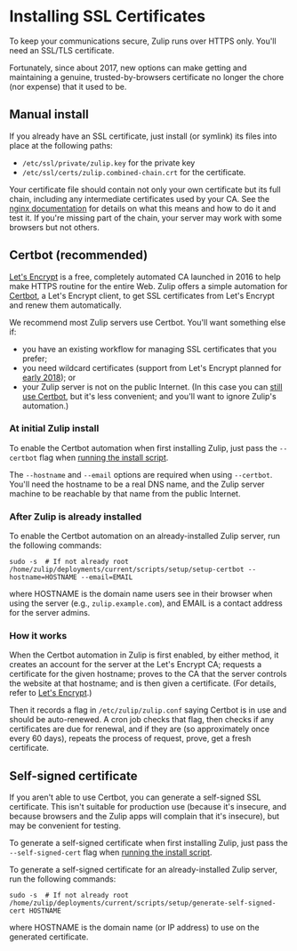 # Installing SSL Certificates

To keep your communications secure, Zulip runs over HTTPS only.
You'll need an SSL/TLS certificate.

Fortunately, since about 2017, new options can make getting and
maintaining a genuine, trusted-by-browsers certificate no longer the
chore (nor expense) that it used to be.

## Manual install

If you already have an SSL certificate, just install (or symlink) its
files into place at the following paths:
* `/etc/ssl/private/zulip.key` for the private key
* `/etc/ssl/certs/zulip.combined-chain.crt` for the certificate.

Your certificate file should contain not only your own certificate but
its full chain, including any intermediate certificates used by your
CA.  See the [nginx documentation][nginx-chains] for details on what
this means and how to do it and test it.  If you're missing part of
the chain, your server may work with some browsers but not others.

[nginx-chains]: http://nginx.org/en/docs/http/configuring_https_servers.html#chains

## Certbot (recommended)

[Let's Encrypt](https://letsencrypt.org/) is a free, completely
automated CA launched in 2016 to help make HTTPS routine for the
entire Web.  Zulip offers a simple automation for
[Certbot](https://certbot.eff.org/), a Let's Encrypt client, to get
SSL certificates from Let's Encrypt and renew them automatically.

We recommend most Zulip servers use Certbot.  You'll want something
else if:
* you have an existing workflow for managing SSL certificates
  that you prefer;
* you need wildcard certificates (support from Let's Encrypt planned
  for [early 2018][letsencrypt-wildcard]); or
* your Zulip server is not on the public Internet. (In this case you
  can [still use Certbot][certbot-manual-mode], but it's less
  convenient; and you'll want to ignore Zulip's automation.)

[letsencrypt-wildcard]: https://letsencrypt.org/2017/07/06/wildcard-certificates-coming-jan-2018.html
[certbot-manual-mode]: https://certbot.eff.org/docs/using.html#manual

### At initial Zulip install

To enable the Certbot automation when first installing Zulip, just
pass the `--certbot` flag when [running the install script][doc-install-script].

The `--hostname` and `--email` options are required when using
`--certbot`.  You'll need the hostname to be a real DNS name, and the
Zulip server machine to be reachable by that name from the public
Internet.

[doc-install-script]: ../production/install.html#step-2-install-zulip

### After Zulip is already installed

To enable the Certbot automation on an already-installed Zulip
server, run the following commands:
```
sudo -s  # If not already root
/home/zulip/deployments/current/scripts/setup/setup-certbot --hostname=HOSTNAME --email=EMAIL
```
where HOSTNAME is the domain name users see in their browser when
using the server (e.g., `zulip.example.com`), and EMAIL is a contact
address for the server admins.

### How it works

When the Certbot automation in Zulip is first enabled, by either
method, it creates an account for the server at the Let's Encrypt CA;
requests a certificate for the given hostname; proves to the CA that
the server controls the website at that hostname; and is then given a
certificate.  (For details, refer to
[Let's Encrypt](https://letsencrypt.org/how-it-works/).)

Then it records a flag in `/etc/zulip/zulip.conf` saying Certbot is in
use and should be auto-renewed.  A cron job checks that flag, then
checks if any certificates are due for renewal, and if they are (so
approximately once every 60 days), repeats the process of request,
prove, get a fresh certificate.


## Self-signed certificate

If you aren't able to use Certbot, you can generate a
self-signed SSL certificate.  This isn't suitable for production use
(because it's insecure, and because browsers and the Zulip apps will
complain that it's insecure), but may be convenient for testing.

To generate a self-signed certificate when first installing Zulip,
just pass the `--self-signed-cert` flag when
[running the install script][doc-install-script].

To generate a self-signed certificate for an already-installed Zulip
server, run the following commands:
```
sudo -s  # If not already root
/home/zulip/deployments/current/scripts/setup/generate-self-signed-cert HOSTNAME
```
where HOSTNAME is the domain name (or IP address) to use on the
generated certificate.
